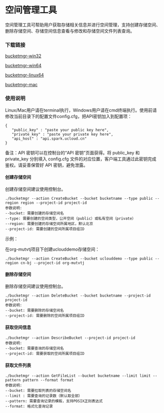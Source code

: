 

# 空间管理工具

空间管理工具可帮助用户获取存储相关信息并进行空间管理，支持创建存储空间、删除存储空间、存储空间信息查看与修改和存储空间文件列表查询。

### 下载链接

[bucketmgr-win32](http://tools.ufile.ucloud.com.cn/bucketmgr-win32.zip)

[bucketmgr-win64](http://tools.ufile.ucloud.com.cn/bucketmgr-win64.zip)

[bucketmgr-linux64](http://tools.ufile.ucloud.com.cn/bucketmgr-linux64.tar.gz)

[bucketmgr-mac](http://tools.ufile.ucloud.com.cn/bucketmgr-mac.tar.gz)

### 使用说明

Linux/Mac用户请在terminal执行，Windows用户请在cmd终端执行。使用前请修改当前目录下的配置文件config.cfg，把API密钥加入到配置项：

```
{
   "public_key" : "paste your public key here",
   "private_key" : "paste your private key here",
   "api_host" : "api.spark.ucloud.cn"  
}
```

备注：API 密钥可以在控制台的“API 密钥”页面获得。将 public\_key 和 private\_key 分别填入 config.cfg 文件的对应位置，客户端工具通过此密钥完成鉴权。请妥善保管好 API 密钥，避免泄露。

#### 创建存储空间

创建存储空间建议使用控制台。

```
./bucketmgr --action CreateBucket --bucket bucketname --type public --region region --project-id project-id
参数说明:
--bucket: 需要创建的存储空间名
--type: 需要创建的空间类型，公开空间（public）或私有空间（private）
--region: 需要创建的存储空间所属地区，默认北京
--project-id: 需要创建的空间所属项目组ID
```

示例：

在org-mutvtj项目下创建uclouddemo存储空间：

```
./bucketmgr --action CreateBucket --bucket uclouddemo --type public --region cn-bj --project-id org-mutvtj
```

#### 删除存储空间

删除存储空间建议使用控制台。

```
./bucketmgr --action DeleteBucket --bucket bucketname --project-id project-id
参数说明:
--bucket: 需要删除的存储空间名
--project-id: 需要删除的空间所属项目组ID
```

#### 获取空间信息

```
./bucketmgr --action DescribeBucket --project-id project-id
参数说明:
--bucket: 需要查询的存储空间名
--project-id: 需要获取的空间所属项目组ID
```

#### 获取文件列表

```
./bucketmgr --action GetFileList --bucket bucketname --limit limit --pattern pattern --format format
参数说明:
--bucket: 需要拉取列表的存储空间名
--limit : 需要查询的记录数（默认取全部）
--pattern: 需要查询记录的模板，支持POSIX正则表达式
--format: 格式化查询记录
```
